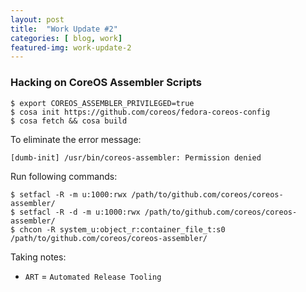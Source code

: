 ```yaml
---
layout: post
title:  "Work Update #2"
categories: [ blog, work]
featured-img: work-update-2
---
```


### Hacking on CoreOS Assembler Scripts
```
$ export COREOS_ASSEMBLER_PRIVILEGED=true
$ cosa init https://github.com/coreos/fedora-coreos-config
$ cosa fetch && cosa build
```
To eliminate the error message:

`[dumb-init] /usr/bin/coreos-assembler: Permission denied`

Run following commands:

```shell
$ setfacl -R -m u:1000:rwx /path/to/github.com/coreos/coreos-assembler/
$ setfacl -R -d -m u:1000:rwx /path/to/github.com/coreos/coreos-assembler/
$ chcon -R system_u:object_r:container_file_t:s0 /path/to/github.com/coreos/coreos-assembler/
```

Taking notes:
- `ART` = `Automated Release Tooling`
